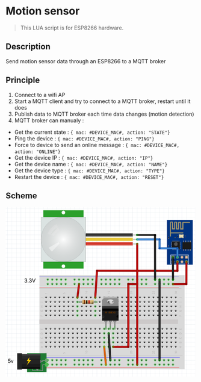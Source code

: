 # Motion sensor

> This LUA script is for ESP8266 hardware.

## Description

Send motion sensor data through an ESP8266 to a MQTT broker

## Principle

1. Connect to a wifi AP
2. Start a MQTT client and try to connect to a MQTT broker, restart until it does
3. Publish data to MQTT broker each time data changes (motion detection)
4. MQTT broker can manualy : 
- Get the current state : `{ mac: #DEVICE_MAC#, action: "STATE"}`
- Ping the device : `{ mac: #DEVICE_MAC#, action: "PING"}`
- Force to device to send an online message : `{ mac: #DEVICE_MAC#, action: "ONLINE"}`
- Get the device IP : `{ mac: #DEVICE_MAC#, action: "IP"}`
- Get the device name : `{ mac: #DEVICE_MAC#, action: "NAME"}`
- Get the device type : `{ mac: #DEVICE_MAC#, action: "TYPE"}`
- Restart the device : `{ mac: #DEVICE_MAC#, action: "RESET"}`

## Scheme

![scheme](https://github.com/Wifsimster/pir-mqtt/blob/master/scheme.png)
